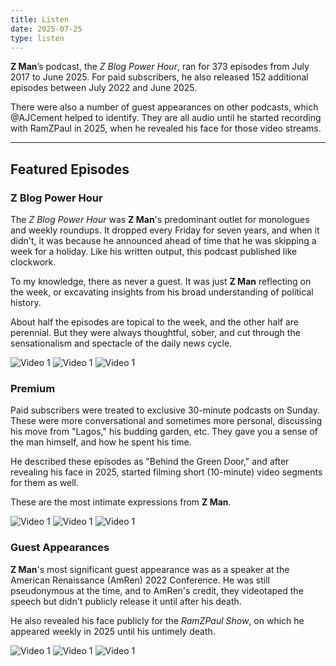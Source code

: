 ```yaml
---
title: Listen
date: 2025-07-25
type: listen
---
```


**Z Man**’s podcast, the *Z Blog Power Hour*, ran for 373 episodes from July 2017 to June 2025. For paid subscribers, he also released 152 additional episodes between July 2022 and June 2025.

There were also a number of guest appearances on other podcasts, which @AJCement helped to identify. They are all audio until he started recording with RamZPaul in 2025, when he revealed his face for those video streams.

---

## Featured Episodes

### Z Blog Power Hour

The *Z Blog Power Hour* was **Z Man**'s predominant outlet for monologues and weekly roundups. It dropped every Friday for seven years, and when it didn't, it was because he announced ahead of time that he was skipping a week for a holiday. Like his written output, this podcast published like clockwork.

To my knowledge, there as never a guest. It was just **Z Man** reflecting on the week, or excavating insights from his broad understanding of political history. 

About half the episodes are topical to the week, and the other half are perennial. But they were always thoughtful, sober, and cut through the sensationalism and spectacle of the daily news cycle.

![Video 1](/200x150.png "Video 1")
![Video 1](/200x150.png "Video 1")
![Video 1](/200x150.png "Video 1")

### Premium

Paid subscribers were treated to exclusive 30-minute podcasts on Sunday. These were more conversational and sometimes more personal, discussing his move from "Lagos," his budding garden, etc. They gave you a sense of the man himself, and how he spent his time.

He described these episodes as "Behind the Green Door," and after revealing his face in 2025, started filming short (10-minute) video segments for them as well.

These are the most intimate expressions from **Z Man**.

![Video 1](/200x150.png "Video 1")
![Video 1](/200x150.png "Video 1")
![Video 1](/200x150.png "Video 1")

### Guest Appearances

**Z Man**'s most significant guest appearance was as a speaker at the American Renaissance (AmRen) 2022 Conference. He was still pseudonymous at the time, and to AmRen's credit, they videotaped the speech but didn't publicly release it until after his death.

He also revealed his face publicly for the *RamZPaul Show*, on which he appeared weekly in 2025 until his untimely death.

![Video 1](/200x150.png "Video 1")
![Video 1](/200x150.png "Video 1")
![Video 1](/200x150.png "Video 1")
